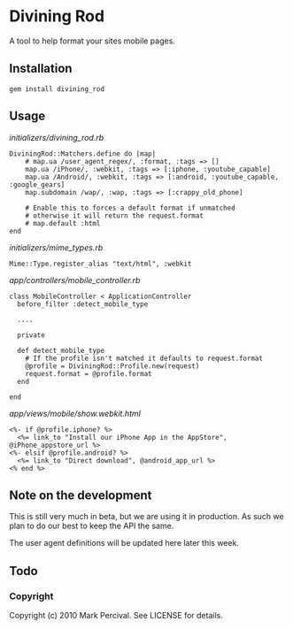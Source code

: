 # Divining Rod

A tool to help format your sites mobile pages.

## Installation

    gem install divining_rod
    
## Usage

_initializers/divining\_rod.rb_

    DiviningRod::Matchers.define do |map|
        # map.ua /user_agent_regex/, :format, :tags => []
        map.ua /iPhone/, :webkit, :tags => [:iphone, :youtube_capable]
        map.ua /Android/, :webkit, :tags => [:android, :youtube_capable, :google_gears]
        map.subdomain /wap/, :wap, :tags => [:crappy_old_phone]
        
        # Enable this to forces a default format if unmatched
        # otherwise it will return the request.format
        # map.default :html 
    end

_initializers/mime\_types.rb_
    
    Mime::Type.register_alias "text/html", :webkit
    
_app/controllers/mobile\_controller.rb_

    class MobileController < ApplicationController
      before_filter :detect_mobile_type

      ....

      private

      def detect_mobile_type
        # If the profile isn't matched it defaults to request.format
        @profile = DiviningRod::Profile.new(request)
        request.format = @profile.format
      end

    end
    
_app/views/mobile/show.webkit.html_

    <%- if @profile.iphone? %>
      <%= link_to "Install our iPhone App in the AppStore", @iPhone_appstore_url %>
    <%- elsif @profile.android? %>
      <%= link_to "Direct download", @android_app_url %>
    <% end %>

    
## Note on the development

This is still very much in beta, but we are using it in production. As such we plan
to do our best to keep the API the same.

The user agent definitions will be updated here later this week.

## Todo

### Copyright

Copyright (c) 2010 Mark Percival. See LICENSE for details.
